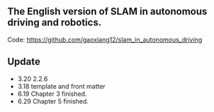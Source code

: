 ## The English version of SLAM in autonomous driving and robotics.

Code: https://github.com/gaoxiang12/slam_in_autonomous_driving

## Update
- 3.20 2.2.6
- 3.18 template and front matter
- 6.19 Chapter 3 finished.
- 6.29 Chapter 5 finished.
